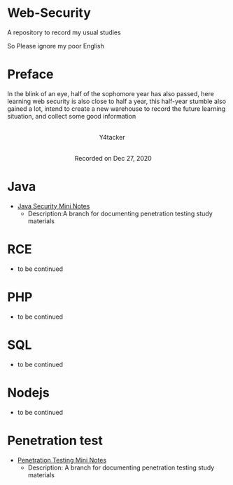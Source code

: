 # Web-Security
A repository to record my usual studies

So Please ignore my poor English

# Preface

In the blink of an eye, half of the sophomore year has also passed, here learning web security is also close to half a year, this half-year stumble also gained a lot, intend to create a new warehouse to record the future learning situation, and collect some good information

&emsp;&emsp;&emsp;&emsp;&emsp;&emsp;&emsp;&emsp;&emsp;&emsp;&emsp;&emsp;&emsp;&emsp;&emsp;&emsp;&emsp;&emsp;&emsp;&emsp;&emsp;&emsp;&emsp;&emsp;&emsp;&emsp;&emsp;&emsp;&emsp;&emsp;&emsp;&emsp;&emsp;&emsp;&emsp;&emsp;&emsp;&emsp;&emsp;&emsp;&emsp;&emsp;&emsp;&emsp;&emsp;&emsp;&emsp;&emsp;&emsp;&emsp;&emsp;Y4tacker

 &emsp;&emsp;&emsp;&emsp;&emsp;&emsp;&emsp;&emsp;&emsp;&emsp;&emsp;&emsp;&emsp;&emsp;&emsp;&emsp;&emsp;&emsp;&emsp;&emsp;&emsp;&emsp;&emsp;&emsp;&emsp;&emsp;&emsp;&emsp;&emsp;&emsp;&emsp;&emsp;&emsp;&emsp;&emsp;&emsp;&emsp;&emsp;&emsp;&emsp;&emsp;&emsp;&emsp;&emsp;&emsp;&emsp;&emsp;Recorded on Dec 27, 2020	

# Java

- [Java Security Mini Notes](https://github.com/Stakcery/Web-Security/tree/main/Java)
  - Description:A branch for documenting penetration testing study materials



# RCE

- to be continued



# PHP

- to be continued

# SQL

- to be continued

# Nodejs

- to be continued

# Penetration test

- [Penetration Testing Mini Notes](https://github.com/Stakcery/Web-Security/tree/main/PenetrationTest/vulnstack)
  - Description: A branch for documenting penetration testing study materials
